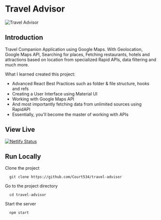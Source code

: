 # Travel Advisor

![Travel Advisor](https://i.ibb.co/qph2cZn/image.pngg)

## Introduction
Travel Companion Application using Google Maps. With Geolocation, Google Maps API, Searching for places, Fetching restaurants, hotels and attractions based on location from specialized Rapid APIs, data filtering and much more.

What I learned created this project:

- Advanced React Best Practices such as folder & file structure, hooks and refs
- Creating a User Interface using Material UI
- Working with Google Maps API
- And most importantly fetching data from unlimited sources using RapidAPI
- Essentially, you'll become the master of working with APIs

## View Live

[![Netlify Status](https://api.netlify.com/api/v1/badges/4be0a203-adf5-4aea-ae1e-830c8dad3973/deploy-status)](https://app.netlify.com/sites/travel-advisor-court534/deploys)

## Run Locally

Clone the project

```
  git clone https://github.com/Court534/travel-advisor
```

Go to the project directory

```
  cd travel-advisor
```

Start the server

```
  npm start
```
